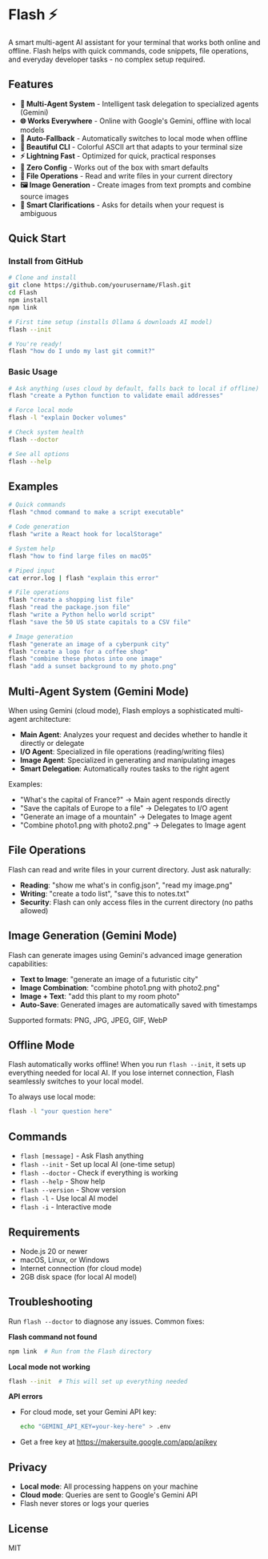 # Flash ⚡

A smart multi-agent AI assistant for your terminal that works both online and offline. Flash helps with quick commands, code snippets, file operations, and everyday developer tasks - no complex setup required.

## Features

- **🤖 Multi-Agent System** - Intelligent task delegation to specialized agents (Gemini)
- **🌐 Works Everywhere** - Online with Google's Gemini, offline with local models
- **🚀 Auto-Fallback** - Automatically switches to local mode when offline
- **🎨 Beautiful CLI** - Colorful ASCII art that adapts to your terminal size
- **⚡ Lightning Fast** - Optimized for quick, practical responses
- **🔧 Zero Config** - Works out of the box with smart defaults
- **📁 File Operations** - Read and write files in your current directory
- **🖼️ Image Generation** - Create images from text prompts and combine source images
- **💬 Smart Clarifications** - Asks for details when your request is ambiguous

## Quick Start

### Install from GitHub

```bash
# Clone and install
git clone https://github.com/yourusername/Flash.git
cd Flash
npm install
npm link

# First time setup (installs Ollama & downloads AI model)
flash --init

# You're ready!
flash "how do I undo my last git commit?"
```

### Basic Usage

```bash
# Ask anything (uses cloud by default, falls back to local if offline)
flash "create a Python function to validate email addresses"

# Force local mode
flash -l "explain Docker volumes"

# Check system health
flash --doctor

# See all options
flash --help
```

## Examples

```bash
# Quick commands
flash "chmod command to make a script executable"

# Code generation
flash "write a React hook for localStorage"

# System help
flash "how to find large files on macOS"

# Piped input
cat error.log | flash "explain this error"

# File operations
flash "create a shopping list file"
flash "read the package.json file"
flash "write a Python hello world script"
flash "save the 50 US state capitals to a CSV file"

# Image generation
flash "generate an image of a cyberpunk city"
flash "create a logo for a coffee shop"
flash "combine these photos into one image"
flash "add a sunset background to my photo.png"
```

## Multi-Agent System (Gemini Mode)

When using Gemini (cloud mode), Flash employs a sophisticated multi-agent architecture:

- **Main Agent**: Analyzes your request and decides whether to handle it directly or delegate
- **I/O Agent**: Specialized in file operations (reading/writing files)
- **Image Agent**: Specialized in generating and manipulating images
- **Smart Delegation**: Automatically routes tasks to the right agent

Examples:
- "What's the capital of France?" → Main agent responds directly
- "Save the capitals of Europe to a file" → Delegates to I/O agent
- "Generate an image of a mountain" → Delegates to Image agent
- "Combine photo1.png with photo2.png" → Delegates to Image agent

## File Operations

Flash can read and write files in your current directory. Just ask naturally:

- **Reading**: "show me what's in config.json", "read my image.png"
- **Writing**: "create a todo list", "save this to notes.txt"
- **Security**: Flash can only access files in the current directory (no paths allowed)

## Image Generation (Gemini Mode)

Flash can generate images using Gemini's advanced image generation capabilities:

- **Text to Image**: "generate an image of a futuristic city"
- **Image Combination**: "combine photo1.png with photo2.png"
- **Image + Text**: "add this plant to my room photo"
- **Auto-Save**: Generated images are automatically saved with timestamps

Supported formats: PNG, JPG, JPEG, GIF, WebP

## Offline Mode

Flash automatically works offline! When you run `flash --init`, it sets up everything needed for local AI. If you lose internet connection, Flash seamlessly switches to your local model.

To always use local mode:
```bash
flash -l "your question here"
```

## Commands

- `flash [message]` - Ask Flash anything
- `flash --init` - Set up local AI (one-time setup)
- `flash --doctor` - Check if everything is working
- `flash --help` - Show help
- `flash --version` - Show version
- `flash -l` - Use local AI model
- `flash -i` - Interactive mode

## Requirements

- Node.js 20 or newer
- macOS, Linux, or Windows
- Internet connection (for cloud mode)
- 2GB disk space (for local AI model)

## Troubleshooting

Run `flash --doctor` to diagnose any issues. Common fixes:

**Flash command not found**
```bash
npm link  # Run from the Flash directory
```

**Local mode not working**
```bash
flash --init  # This will set up everything needed
```

**API errors**
- For cloud mode, set your Gemini API key:
  ```bash
  echo "GEMINI_API_KEY=your-key-here" > .env
  ```
- Get a free key at https://makersuite.google.com/app/apikey

## Privacy

- **Local mode**: All processing happens on your machine
- **Cloud mode**: Queries are sent to Google's Gemini API
- Flash never stores or logs your queries

## License

MIT